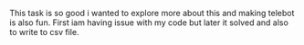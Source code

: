 This task is so good i wanted to explore more about this and making telebot is also fun. First iam having issue with my code but later it solved and also to write to csv file.
